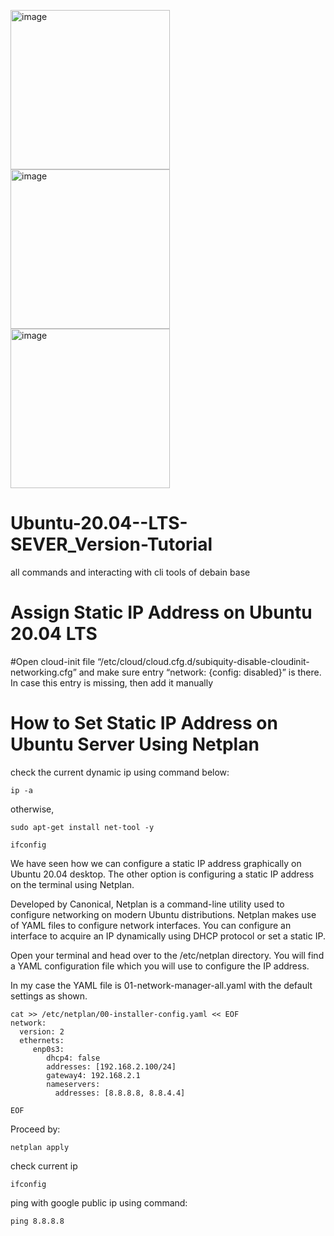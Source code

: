 <img width="255" alt="image" src="https://user-images.githubusercontent.com/65080702/176673834-a59df0e7-e265-4e26-ab84-72286eac0420.png"><img width="255" alt="image" src="https://user-images.githubusercontent.com/65080702/176674008-a14b262f-3a77-485e-bf5d-2336eb0715fa.png"><img width="255" alt="image" src="https://user-images.githubusercontent.com/65080702/176674262-cb02ec7e-693c-4ace-be6c-a2469222823e.png">



# Ubuntu-20.04--LTS-SEVER_Version-Tutorial
all commands and interacting with cli tools of debain base



# Assign Static IP Address on Ubuntu 20.04 LTS

#Open cloud-init file “/etc/cloud/cloud.cfg.d/subiquity-disable-cloudinit-networking.cfg” and make sure entry “network: {config: disabled}” is there. In case this entry is missing, then add it manually


# How to Set Static IP Address on Ubuntu Server Using Netplan

check the current dynamic ip using command below:

`ip -a` 

otherwise,

`sudo apt-get install net-tool -y`

`ifconfig`

We have seen how we can configure a static IP address graphically on Ubuntu 20.04 desktop. The other option is configuring a static IP address on the terminal using Netplan.

Developed by Canonical, Netplan is a command-line utility used to configure networking on modern Ubuntu distributions. Netplan makes use of YAML files to configure network interfaces. You can configure an interface to acquire an IP dynamically using DHCP protocol or set a static IP.

Open your terminal and head over to the /etc/netplan directory. You will find a YAML configuration file which you will use to configure the IP address.

In my case the YAML file is 01-network-manager-all.yaml with the default settings as shown.
```
cat >> /etc/netplan/00-installer-config.yaml << EOF
network:
  version: 2
  ethernets:
     enp0s3:
        dhcp4: false
        addresses: [192.168.2.100/24]
        gateway4: 192.168.2.1
        nameservers:
          addresses: [8.8.8.8, 8.8.4.4]
  
EOF
```
Proceed by:

`netplan apply`

check current ip

`ifconfig`

ping with google public ip using command:

`ping 8.8.8.8`
